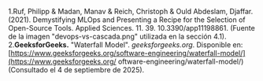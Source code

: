 1.Ruf, Philipp & Madan, Manav & Reich, Christoph & Ould Abdeslam, Djaffar. (2021). Demystifying MLOps and Presenting a Recipe for the Selection of Open-Source Tools. Applied Sciences. 11. 39. 10.3390/app11198861.  (Fuente de la imagen "devops-vs-cascada.png" utilizada en la sección 4.1).
2.**GeeksforGeeks.** "Waterfall Model". *geeksforgeeks.org*. Disponible en: [https://www.geeksforgeeks.org/software-engineering/waterfall-model/](https://www.geeksforgeeks.org/ oftware-engineering/waterfall-model/) (Consultado el 4 de septiembre de 2025).